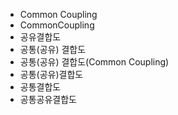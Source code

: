 ﻿- Common Coupling
- CommonCoupling
- 공유결합도
- 공통(공유) 결합도
- 공통(공유) 결합도(Common Coupling) 
- 공통(공유)결합도
- 공통결합도
- 공통공유결합도
